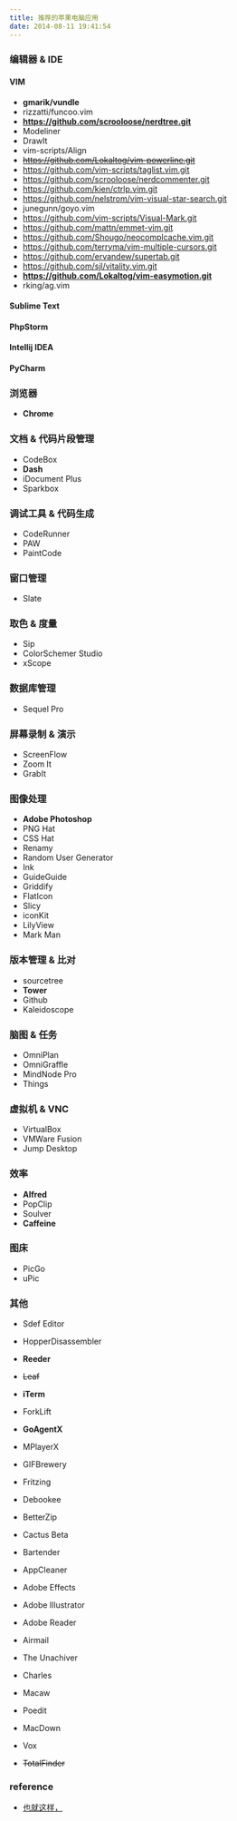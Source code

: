 ```yaml
---
title: 推荐的苹果电脑应用
date: 2014-08-11 19:41:54
---
```


### 编辑器 & IDE

#### VIM

- **gmarik/vundle**
- rizzatti/funcoo.vim
- **https://github.com/scrooloose/nerdtree.git**
- Modeliner
- DrawIt
- vim-scripts/Align
- <del>https://github.com/Lokaltog/vim-powerline.git</del>
- https://github.com/vim-scripts/taglist.vim.git
- https://github.com/scrooloose/nerdcommenter.git
- https://github.com/kien/ctrlp.vim.git
- https://github.com/nelstrom/vim-visual-star-search.git
- junegunn/goyo.vim
- https://github.com/vim-scripts/Visual-Mark.git
- https://github.com/mattn/emmet-vim.git
- https://github.com/Shougo/neocomplcache.vim.git
- https://github.com/terryma/vim-multiple-cursors.git
- https://github.com/ervandew/supertab.git
- https://github.com/sjl/vitality.vim.git
- **https://github.com/Lokaltog/vim-easymotion.git**
- rking/ag.vim

#### Sublime Text
#### PhpStorm
#### Intellij IDEA
#### PyCharm

### 浏览器
- **Chrome**

### 文档 & 代码片段管理

- CodeBox
- **Dash**
- iDocument Plus
- Sparkbox

### 调试工具 & 代码生成

- CodeRunner
- PAW
- PaintCode

### 窗口管理

- Slate

### 取色 & 度量

- Sip
- ColorSchemer Studio
- xScope

### 数据库管理

- Sequel Pro

### 屏幕录制 & 演示

- ScreenFlow
- Zoom It
- GrabIt

### 图像处理

- **Adobe Photoshop**
- PNG Hat
- CSS Hat
- Renamy
- Random User Generator
- Ink
- GuideGuide
- Griddify
- FlatIcon
- Slicy
- iconKit
- LilyView
- Mark Man

### 版本管理 & 比对

- sourcetree
- **Tower**
- Github
- Kaleidoscope

### 脑图 & 任务

- OmniPlan
- OmniGraffle
- MindNode Pro
- Things

### 虚拟机 & VNC

- VirtualBox
- VMWare Fusion
- Jump Desktop

### 效率

- **Alfred**
- PopClip
- Soulver
- **Caffeine**

### 图床

- PicGo
- uPic

### 其他

- Sdef Editor
- HopperDisassembler

- **Reeder**
- <del>Leaf</del>

- **iTerm**

- ForkLift
- **GoAgentX**
- MPlayerX

- GIFBrewery
- Fritzing

- Debookee

- BetterZip

- Cactus Beta
- Bartender
- AppCleaner

- Adobe Effects

- Adobe Illustrator
- Adobe Reader
- Airmail
- The Unachiver
- Charles
- Macaw

- Poedit

- MacDown

- Vox

- <del>TotalFinder</del>

### reference

- [也就这样，](http://type.so/cool-tools.html)
